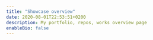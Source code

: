 ```yaml
---
title: "Showcase overview"
date: 2020-08-01T22:53:51+0200
description: My portfolio, repos, works overview page
enableBio: false
---
```

